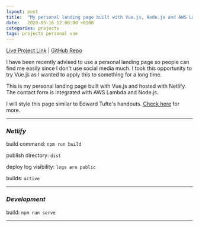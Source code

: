 ```yaml
---
layout: post
title:  "My personal landing page built with Vue.js, Node.js and AWS Lambda."
date:   2020-05-16 12:00:00 +0100
categories: projects
tags: projects personal vue
---
```

[Live Project Link](https://gokhanarkan.com/) |
[GitHub Repo](https://github.com/gokhj/gokhanarkan.com)

I have been recently advised to use a personal landing page so people can find me easily since I don't use social media much. I took this opportunity to try Vue.js as I wanted to apply this to something for a long time.

This is my personal landing page built with Vue.js and hosted with Netlify. The contact form is integrated with AWS Lambda and Node.js.

I will style this page similar to Edward Tufte's handouts. [Check here](https://edwardtufte.github.io/tufte-css/) for more.

---

### *Netlify*

build command: ```npm run build```

publish directory: ```dist```

deploy log visibility: ```logs are public```

builds: ```active```

---

### *Development*

build: ```npm run serve```

---